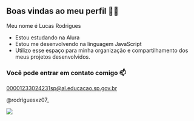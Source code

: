## Boas vindas ao meu perfil 💙🦊

Meu nome é Lucas Rodrigues

- Estou estudando na Alura
- Estou me desenvolvendo na linguagem JavaScript
- Utilizo esse espaço para minha organização e compartilhamento dos meus projetos desenvolvidos.

### Você pode entrar em contato comigo 📫

00001233024231sp@al.educacao.sp.gov.br

@rodriguesxz07_

![](https://media1.tenor.com/m/O4nAu__BgR0AAAAd/bomba-pica.gif)
